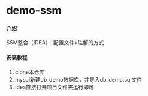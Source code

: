 # demo-ssm

#### 介绍
SSM整合（IDEA）：配置文件+注解的方式

#### 安装教程
1. clone本仓库
2. mysql新建db_demo数据库，并导入db_demo.sql文件
3. idea直接打开项目文件夹运行即可


